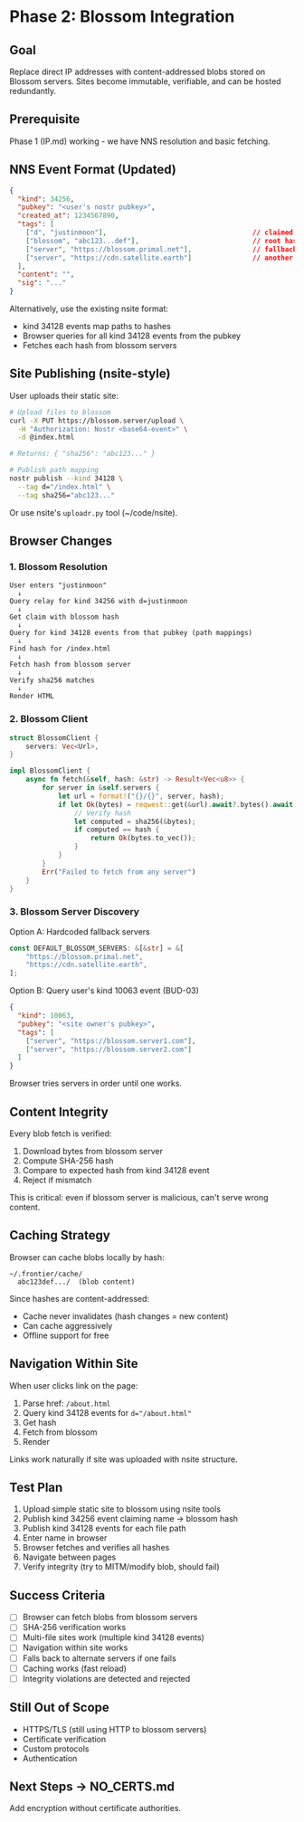 # Phase 2: Blossom Integration

## Goal
Replace direct IP addresses with content-addressed blobs stored on Blossom servers. Sites become immutable, verifiable, and can be hosted redundantly.

## Prerequisite
Phase 1 (IP.md) working - we have NNS resolution and basic fetching.

## NNS Event Format (Updated)

```json
{
  "kind": 34256,
  "pubkey": "<user's nostr pubkey>",
  "created_at": 1234567890,
  "tags": [
    ["d", "justinmoon"],                                    // claimed name
    ["blossom", "abc123...def"],                            // root hash (site manifest)
    ["server", "https://blossom.primal.net"],               // fallback server
    ["server", "https://cdn.satellite.earth"]               // another option
  ],
  "content": "",
  "sig": "..."
}
```

Alternatively, use the existing nsite format:
- kind 34128 events map paths to hashes
- Browser queries for all kind 34128 events from the pubkey
- Fetches each hash from blossom servers

## Site Publishing (nsite-style)

User uploads their static site:

```bash
# Upload files to blossom
curl -X PUT https://blossom.server/upload \
  -H "Authorization: Nostr <base64-event>" \
  -d @index.html

# Returns: { "sha256": "abc123..." }

# Publish path mapping
nostr publish --kind 34128 \
  --tag d="/index.html" \
  --tag sha256="abc123..."
```

Or use nsite's `uploadr.py` tool (~/code/nsite).

## Browser Changes

### 1. Blossom Resolution
```
User enters "justinmoon"
  ↓
Query relay for kind 34256 with d=justinmoon
  ↓
Get claim with blossom hash
  ↓
Query for kind 34128 events from that pubkey (path mappings)
  ↓
Find hash for /index.html
  ↓
Fetch hash from blossom server
  ↓
Verify sha256 matches
  ↓
Render HTML
```

### 2. Blossom Client
```rust
struct BlossomClient {
    servers: Vec<Url>,
}

impl BlossomClient {
    async fn fetch(&self, hash: &str) -> Result<Vec<u8>> {
        for server in &self.servers {
            let url = format!("{}/{}", server, hash);
            if let Ok(bytes) = reqwest::get(&url).await?.bytes().await {
                // Verify hash
                let computed = sha256(&bytes);
                if computed == hash {
                    return Ok(bytes.to_vec());
                }
            }
        }
        Err("Failed to fetch from any server")
    }
}
```

### 3. Blossom Server Discovery

Option A: Hardcoded fallback servers
```rust
const DEFAULT_BLOSSOM_SERVERS: &[&str] = &[
    "https://blossom.primal.net",
    "https://cdn.satellite.earth",
];
```

Option B: Query user's kind 10063 event (BUD-03)
```json
{
  "kind": 10063,
  "pubkey": "<site owner's pubkey>",
  "tags": [
    ["server", "https://blossom.server1.com"],
    ["server", "https://blossom.server2.com"]
  ]
}
```

Browser tries servers in order until one works.

## Content Integrity

Every blob fetch is verified:
1. Download bytes from blossom server
2. Compute SHA-256 hash
3. Compare to expected hash from kind 34128 event
4. Reject if mismatch

This is critical: even if blossom server is malicious, can't serve wrong content.

## Caching Strategy

Browser can cache blobs locally by hash:
```
~/.frontier/cache/
  abc123def.../  (blob content)
```

Since hashes are content-addressed:
- Cache never invalidates (hash changes = new content)
- Can cache aggressively
- Offline support for free

## Navigation Within Site

When user clicks link on the page:
1. Parse href: `/about.html`
2. Query kind 34128 events for `d="/about.html"`
3. Get hash
4. Fetch from blossom
5. Render

Links work naturally if site was uploaded with nsite structure.

## Test Plan

1. Upload simple static site to blossom using nsite tools
2. Publish kind 34256 event claiming name → blossom hash
3. Publish kind 34128 events for each file path
4. Enter name in browser
5. Browser fetches and verifies all hashes
6. Navigate between pages
7. Verify integrity (try to MITM/modify blob, should fail)

## Success Criteria

- [ ] Browser can fetch blobs from blossom servers
- [ ] SHA-256 verification works
- [ ] Multi-file sites work (multiple kind 34128 events)
- [ ] Navigation within site works
- [ ] Falls back to alternate servers if one fails
- [ ] Caching works (fast reload)
- [ ] Integrity violations are detected and rejected

## Still Out of Scope

- HTTPS/TLS (still using HTTP to blossom servers)
- Certificate verification
- Custom protocols
- Authentication

## Next Steps → NO_CERTS.md

Add encryption without certificate authorities.
